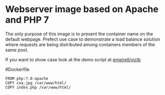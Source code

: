 # Webserver image based on Apache and PHP 7

The only purpose of this image is to present the container name on the default webpage.
Prefect use case to demonstrate a load balance solution where requests are being distributed among containers members of the same pool.

If you want to show case look at the demo script at [emeirell/viclb](https://github.com/emeirell/viclb)

#Dockerfile
```
FROM php:7.0-apache
COPY cna.jpg /var/www/html/
COPY index.php /var/www/html/
```
